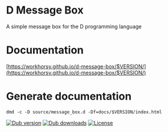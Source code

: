 # D Message Box
A simple message box for the D programming language

# Documentation

[https://workhorsy.github.io/d-message-box/$VERSION/](https://workhorsy.github.io/d-message-box/$VERSION/)

# Generate documentation

```
dmd -c -D source/message_box.d -Df=docs/$VERSION/index.html
```


[![Dub version](https://img.shields.io/dub/v/d-message-box.svg)](https://code.dlang.org/packages/d-message-box)
[![Dub downloads](https://img.shields.io/dub/dt/d-message-box.svg)](https://code.dlang.org/packages/d-message-box)
[![License](https://img.shields.io/badge/license-BSL_1.0-blue.svg)](https://raw.githubusercontent.com/workhorsy/d-message-box/master/LICENSE)

